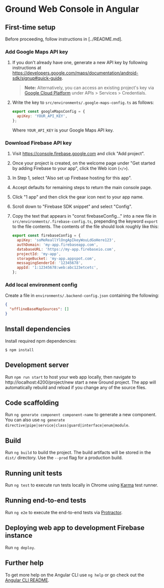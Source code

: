 # Ground Web Console in Angular

## First-time setup

Before proceeding, follow instructions in [../README.md].

### Add Google Maps API key

1. If you don't already have one, generate a new API key by following instructions at https://developers.google.com/maps/documentation/android-sdk/signup#quick-guide.

   > **Note:** Alternatively, you can access an existing project's key via [Google Cloud
   > Platform](https://console.cloud.google.com/) under APIs \> Services \>
   > Credentials.

2. Write the key to `src/environments/.google-maps-config.ts` as follows:

   ```javascript
   export const googleMapsConfig = {
     apiKey: 'YOUR_API_KEY',
   };
   ```

   Where `YOUR_API_KEY` is your Google Maps API key.

### Download Firebase API key

1. Visit https://console.firebase.google.com and click "Add project".

1. Once your project is created, on the welcome page under "Get started by
   adding Firebase to your app", click the Web icon (`</>`).

1. In Step 1, select "Also set up Firebase hosting for this app".

1. Accept defaults for remaining steps to return the main console page.

1. Click "1 app" and then click the gear icon next to your app name.

1. Scroll down to "Firebase SDK snippet" and select "Config".

1. Copy the text that appears in "const firebaseConfig..." into a new file in
   `src/environments/.firebase-config.ts`, prepending the keyword `export` to
   the file contents. The contents of the file should look roughly like this:

   ```javascript
   export const firebaseConfig = {
     apiKey: 'soMeReallYlOngApIkeyWouLdGoHere123',
     authDomain: 'my-app.firebaseapp.com',
     databaseURL: 'https://my-app.firebaseio.com',
     projectId: 'my-app',
     storageBucket: 'my-app.appspot.com',
     messagingSenderId: '12345678',
     appId: '1:12345678:web:abc123etcetc',
   };
   ```

### Add local environment config

Create a file in `environments/.backend-config.json` containing the following:

```json
{
  "offlineBaseMapSources": []
}
```

## Install dependencies

Install required npm dependencies:

```
$ npm install
```

## Development server

Run `npm run start` to host your web app locally, then navigate to
http://localhost:4200/project/new start a new Ground project. The app will
automatically rebuild and reload if you change any of the source files.

## Code scaffolding

Run `ng generate component component-name` to generate a new component. You can
also use `ng generate directive|pipe|service|class|guard|interface|enum|module`.

## Build

Run `ng build` to build the project. The build artifacts will be stored in the
`dist/` directory. Use the `--prod` flag for a production build.

## Running unit tests

Run `ng test` to execute run tests locally in Chrome using
[Karma](https://karma-runner.github.io) test runner.

## Running end-to-end tests

Run `ng e2e` to execute the end-to-end tests via
[Protractor](http://www.protractortest.org/).

## Deploying web app to development Firebase instance

Run `ng deploy`.

## Further help

To get more help on the Angular CLI use `ng help` or go check out the [Angular
CLI README](https://github.com/angular/angular-cli/blob/master/README.md).
